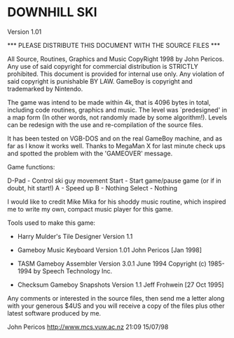 
# DOWNHILL SKI                           
Version 1.01 

*** PLEASE DISTRIBUTE THIS DOCUMENT WITH THE SOURCE FILES ***

All Source, Routines, Graphics and Music CopyRight 1998 by John Pericos. 
Any use of said copyright for commercial distribution is STRICTLY 
prohibited.  This document is provided for internal use only. Any 
violation of said copyright is punishable BY LAW. GameBoy is copyright 
and trademarked by Nintendo.


The game was intend to be made within 4k, that is 4096 bytes in total, 
including code routines, graphics and music. The level was `predesigned' 
in a map form (In other words, not randomly made by some algorithm!).
Levels can be redesign with the use and re-compilation of the source 
files.

It has been tested on VGB-DOS and on the real GameBoy machine, and as far
as I know it works well. Thanks to MegaMan X for last minute check ups
and spotted the problem with the 'GAMEOVER' message.


Game functions:

D-Pad		- Control ski guy movement
Start		- Start game/pause game (or if in doubt, hit start!)
A       - Speed up
B       - Nothing
Select	- Nothing


I would like to credit Mike Mika for his shoddy music routine, which 
inspired me to write my own, compact music player for this game.

Tools used to make this game:

- Harry Mulder's Tile Designer Version 1.1

- Gameboy Music Keyboard Version 1.01
  John Pericos [Jan 1998]

- TASM Gameboy Assembler Version 3.0.1 June 1994
  Copyright (c) 1985-1994 by Speech Technology Inc.

- Checksum Gameboy Snapshots Version 1.1
  Jeff Frohwein [27 Oct 1995]


Any comments or interested in the source files, then send me a letter 
along with your generous $4US and you will receive a copy of the files 
plus other latest software produced by me.


John Pericos
http://www.mcs.vuw.ac.nz
21:09 15/07/98

